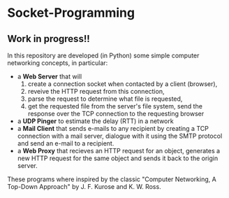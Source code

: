 # Socket-Programming

## Work in progress!!

In this repository are developed (in Python) some simple computer networking concepts, in particular:
- a **Web Server** that will 
  1. create a connection socket when contacted by a client (browser), 
  2. reveive the HTTP request from this connection,
  3. parse the request to determine what file is requested,
  4. get the requested file from the server's file system, 
  send the response over the TCP connection to the requesting browser
- a **UDP Pinger** to estimate the delay (RTT) in a network
- a **Mail Client** that sends e-mails to any recipient by creating a TCP connection with a mail server, dialogue with it using the SMTP protocol and send an e-mail to a recipient.
- a **Web Proxy** that recieves an HTTP request for an object, generates a new HTTP request for the same object and sends it back to the origin server.

These programs where inspired by the classic "Computer Networking, A Top-Down Approach" by J. F. Kurose and K. W. Ross.
